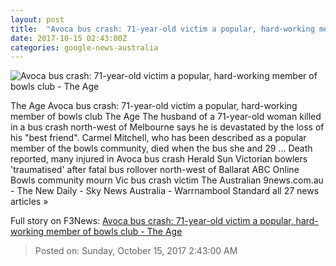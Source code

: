 ```yaml
---
layout: post
title:  "Avoca bus crash: 71-year-old victim a popular, hard-working member of bowls club - The Age"
date: 2017-10-15 02:43:00Z
categories: google-news-australia
---
```


![Avoca bus crash: 71-year-old victim a popular, hard-working member of bowls club - The Age](http://www.theage.com.au/content/dam/images/g/z/1/6/z/2/image.related.articleLeadwide.620x349.gz14xm.png/1508033031999.jpg)

The Age Avoca bus crash: 71-year-old victim a popular, hard-working member of bowls club The Age The husband of a 71-year-old woman killed in a bus crash north-west of Melbourne says he is devastated by the loss of his "best friend". Carmel Mitchell, who has been described as a popular member of the bowls community, died when the bus she and 29 ... Death reported, many injured in Avoca bus crash Herald Sun Victorian bowlers 'traumatised' after fatal bus rollover north-west of Ballarat ABC Online Bowls community mourn Vic bus crash victim The Australian 9news.com.au - The New Daily - Sky News Australia - Warrnambool Standard all 27 news articles »


Full story on F3News: [Avoca bus crash: 71-year-old victim a popular, hard-working member of bowls club - The Age](http://www.f3nws.com/n/X2htxC)

> Posted on: Sunday, October 15, 2017 2:43:00 AM
